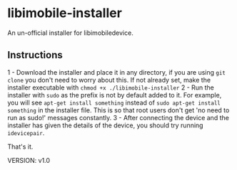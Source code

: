 # libimobile-installer
An un-official installer for libimobiledevice.

## Instructions
1 - Download the installer and place it in any directory, if you are using `git clone` you don't need to worry about this. If not already set, make the installer executable with `chmod +x ./libimobile-installer`
2 - Run the installer with `sudo` as the prefix is not by default added to it. For example, you will see `apt-get install something` instead of `sudo apt-get install something` in the installer file. This is so that root users don't get 'no need to run as sudo!' messages constantly.
3 - After connecting the device and the installer has given the details of the device, you should try running `idevicepair`.

That's it.

VERSION: v1.0

